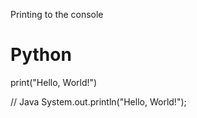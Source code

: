 Printing to the console

# Python
print("Hello, World!")

// Java
System.out.println("Hello, World!");

